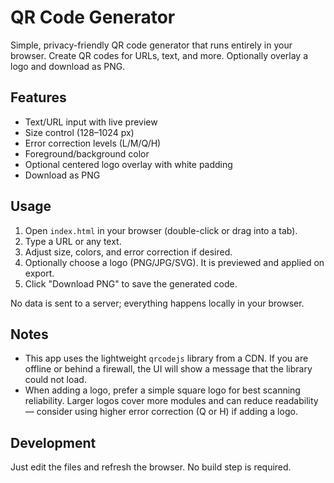 # QR Code Generator

Simple, privacy-friendly QR code generator that runs entirely in your browser. Create QR codes for URLs, text, and more. Optionally overlay a logo and download as PNG.

## Features

- Text/URL input with live preview
- Size control (128–1024 px)
- Error correction levels (L/M/Q/H)
- Foreground/background color
- Optional centered logo overlay with white padding
- Download as PNG

## Usage

1. Open `index.html` in your browser (double-click or drag into a tab).
2. Type a URL or any text.
3. Adjust size, colors, and error correction if desired.
4. Optionally choose a logo (PNG/JPG/SVG). It is previewed and applied on export.
5. Click "Download PNG" to save the generated code.

No data is sent to a server; everything happens locally in your browser.

## Notes

- This app uses the lightweight `qrcodejs` library from a CDN. If you are offline or behind a firewall, the UI will show a message that the library could not load.
- When adding a logo, prefer a simple square logo for best scanning reliability. Larger logos cover more modules and can reduce readability — consider using higher error correction (Q or H) if adding a logo.

## Development

Just edit the files and refresh the browser. No build step is required.

